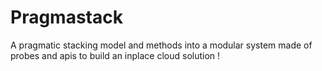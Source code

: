 # Pragmastack
A pragmatic stacking model and methods into a modular system made of probes and apis to build an inplace cloud solution !
